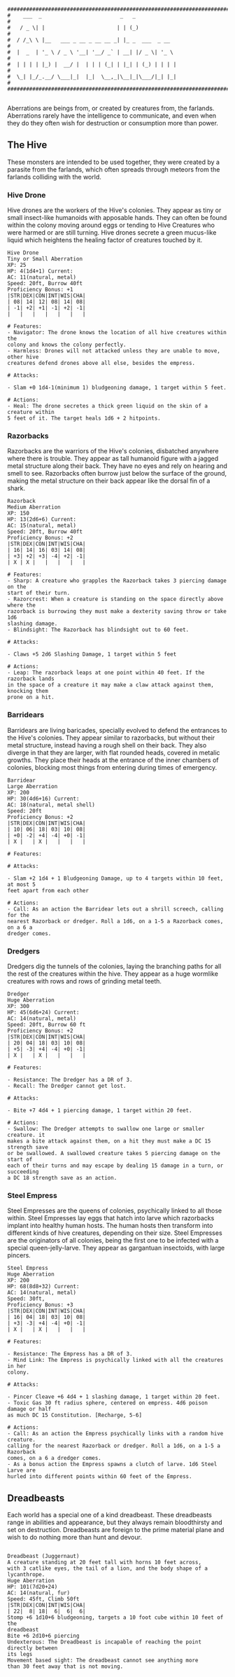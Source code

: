 ```
################################################################################
#    ___  _                         _   _                                      #
#   / _ \| |                       | | (_)                                     #
#  / /_\ \ |__   ___ _ __ _ __ __ _| |_ _  ___  _ __                           #
#  |  _  | '_ \ / _ \ '__| '__/ _` | __| |/ _ \| '_ \                          #
#  | | | | |_) |  __/ |  | | | (_| | |_| | (_) | | | |                         #
#  \_| |_/_.__/ \___|_|  |_|  \__,_|\__|_|\___/|_| |_|                         #
################################################################################
                                                   
```
Aberrations are beings from, or created by creatures from, the farlands. 
Aberrations rarely have the intelligence to communicate, and even when they do
they often wish for destruction or consumption more than power.

## The Hive
These monsters are intended to be used together, they were created by a parasite
from the farlands, which often spreads through meteors from the farlands 
colliding with the world.

### Hive Drone
Hive drones are the workers of the Hive's colonies. They appear as tiny or small
insect-like humanoids with apposable hands. They can often be found within the
colony moving around eggs or tending to Hive Creatures who were harmed or are
still turning. Hive drones secrete a green mucus-like liquid which heightens the 
healing factor of creatures touched by it.

```
Hive Drone
Tiny or Small Aberration      
XP: 25
HP: 4(1d4+1) Current:
AC: 11(natural, metal)
Speed: 20ft, Burrow 40ft
Proficiency Bonus: +1
|STR|DEX|CON|INT|WIS|CHA|
| 08| 14| 12| 08| 14| 08|
| -1| +2| +1| -1| +2| -1|
|   |   |   |   |   |   |

# Features:
- Navigator: The drone knows the location of all hive creatures within the 
colony and knows the colony perfectly.
- Harmless: Drones will not attacked unless they are unable to move, other hive
creatures defend drones above all else, besides the empress.

# Attacks:

- Slam +0 1d4-1(minimum 1) bludgeoning damage, 1 target within 5 feet.

# Actions:
- Heal: The drone secretes a thick green liquid on the skin of a creature within
5 feet of it. The target heals 1d6 + 2 hitpoints.
``` 

### Razorbacks
Razorbacks are the warriors of the Hive's colonies, disbatched anywhere where 
there is trouble. They appear as tall humanoid figure with a jagged metal 
structure along their back. They have no eyes and rely on hearing and smell to 
see. Razorbacks often burrow just below the surface of the ground, making the 
metal structure on their back appear like the dorsal fin of a shark.

```
Razorback
Medium Aberration      
XP: 150
HP: 13(2d6+6) Current:
AC: 15(natural, metal)
Speed: 20ft, Burrow 40ft
Proficiency Bonus: +2
|STR|DEX|CON|INT|WIS|CHA|
| 16| 14| 16| 03| 14| 08|
| +3| +2| +3| -4| +2| -1|
| X | X |   |   |   |   |

# Features:
- Sharp: A creature who grapples the Razorback takes 3 piercing damage on the 
start of their turn.
- Razorcrest: When a creature is standing on the space directly above where the 
razorback is burrowing they must make a dexterity saving throw or take 1d6 
slashing damage. 
- Blindsight: The Razorback has blindsight out to 60 feet.

# Attacks:

- Claws +5 2d6 Slashing Damage, 1 target within 5 feet

# Actions:
- Leap: The razorback leaps at one point within 40 feet. If the razorback lands
in the space of a creature it may make a claw attack against them, knocking them
prone on a hit.
``` 

### Barridears
Barridears are living baricades, specially evolved to defend the entrances to
the Hive's colonies. They appear similar to razorbacks, but without their metal
structure, instead having a rough shell on their back. They also diverge in that
they are larger, with flat rounded heads, covered in metalic growths. They place 
their heads at the entrance of the inner chambers of colonies, blocking most 
things from entering during times of emergency.

```
Barridear
Large Aberration      
XP: 200
HP: 30(4d6+16) Current:
AC: 18(natural, metal shell)
Speed: 20ft
Proficiency Bonus: +2
|STR|DEX|CON|INT|WIS|CHA|
| 10| 06| 18| 03| 10| 08|
| +0| -2| +4| -4| +0| -1|
| X |   | X |   |   |   |

# Features:

# Attacks:

- Slam +2 1d4 + 1 Bludgeoning Damage, up to 4 targets within 10 feet, at most 5 
feet apart from each other

# Actions:
- Call: As an action the Barridear lets out a shrill screech, calling for the 
nearest Razorback or dredger. Roll a 1d6, on a 1-5 a Razorback comes, on a 6 a
dredger comes. 
``` 

### Dredgers
Dredgers dig the tunnels of the colonies, laying the branching paths for all
the rest of the creatures within the hive. They appear as a huge wormlike 
creatures with rows and rows of grinding metal teeth. 

```
Dredger  
Huge Aberration      
XP: 300
HP: 45(6d6+24) Current:
AC: 14(natural, metal)
Speed: 20ft, Burrow 60 ft
Proficiency Bonus: +2
|STR|DEX|CON|INT|WIS|CHA|
| 20| 04| 18| 03| 10| 08|
| +5| -3| +4| -4| +0| -1|
| X |   | X |   |   |   |

# Features:

- Resistance: The Dredger has a DR of 3.
- Recall: The Dredger cannot get lost.

# Attacks:

- Bite +7 4d4 + 1 piercing damage, 1 target within 20 feet. 

# Actions:
- Swallow: The Dredger attempts to swallow one large or smaller creature. it 
makes a bite attack against them, on a hit they must make a DC 15 strength save 
or be swallowed. A swallowed creature takes 5 piercing damage on the start of 
each of their turns and may escape by dealing 15 damage in a turn, or succeeding
a DC 18 strength save as an action.
``` 

### Steel Empress
Steel Empresses are the queens of colonies, psychically linked to all those
within. Steel Empresses lay eggs that hatch into larve which razorbacks implant
into healthy human hosts. The human hosts then transform into different kinds of
hive creatures, depending on their size. Steel Empresses are the originators of
all colonies, being the first one to be infected with a special 
queen-jelly-larve. They appear as gargantuan insectoids, with large pincers.

```
Steel Empress 
Huge Aberration      
XP: 200
HP: 68(8d8+32) Current:
AC: 14(natural, metal)
Speed: 30ft,             
Proficiency Bonus: +3
|STR|DEX|CON|INT|WIS|CHA|
| 16| 04| 18| 03| 10| 08|
| +3| -3| +4| -4| +0| -1|
| X |   | X |   |   |   |

# Features:

- Resistance: The Empress has a DR of 3.
- Mind Link: The Empress is psychically linked with all the creatures in her
colony.

# Attacks:

- Pincer Cleave +6 4d4 + 1 slashing damage, 1 target within 20 feet.
- Toxic Gas 30 ft radius sphere, centered on empress. 4d6 poison damage or half
as much DC 15 Constitution. [Recharge, 5-6]

# Actions:
- Call: As an action the Empress psychically links with a random hive creature.
calling for the nearest Razorback or dredger. Roll a 1d6, on a 1-5 a Razorback 
comes, on a 6 a dredger comes. 
- As a bonus action the Empress spawns a clutch of larve. 1d6 Steel Larve are
hurled into different points within 60 feet of the Empress.
``` 

## Dreadbeasts
Each world has a special one of a kind dreadbeast. These dreadbeasts range in
abilities and appearance, but they always remain bloodthirsty and set on 
destruction. Dreadbeasts are foreign to the prime material plane and wish to do 
nothing more than hunt and devour.

```

Dreadbeast (Juggernaut)
A creature standing at 20 feet tall with horns 10 feet across,
with 3 catlike eyes, the tail of a lion, and the body shape of a 
lycanthrope.
Huge Aberration
HP: 101(7d20+24)
AC: 14(natural, fur)
Speed: 45ft, Climb 50ft
|STR|DEX|CON|INT|WIS|CHA|
| 22|  8| 18|  6|  6|  6|
Stomp +6 1d10+6 bludgeoning, targets a 10 foot cube within 10 feet of the
dreadbeast
Bite +6 2d10+6 piercing
Undexterous: The Dreadbeast is incapable of reaching the point directly between
its legs
Movement based sight: The dreadbeast cannot see anything more 
than 30 feet away that is not moving.

```

